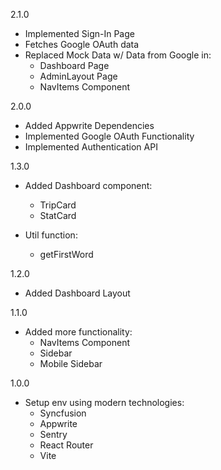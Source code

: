 2.1.0

- Implemented Sign-In Page
- Fetches Google OAuth data
- Replaced Mock Data w/ Data from Google in:
  - Dashboard Page
  - AdminLayout Page
  - NavItems Component

2.0.0

- Added Appwrite Dependencies
- Implemented Google OAuth Functionality
- Implemented Authentication API

1.3.0

- Added Dashboard component:
  - TripCard
  - StatCard

- Util function:
  - getFirstWord

1.2.0

- Added Dashboard Layout

1.1.0

- Added more functionality:
  - NavItems Component
  - Sidebar
  - Mobile Sidebar

1.0.0

- Setup env using modern technologies:
  - Syncfusion
  - Appwrite
  - Sentry
  - React Router
  - Vite
